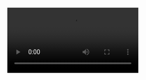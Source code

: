 ![this is my header image](/JCleyva/%23sley.mp4)

<!-- <p align="center">
<a href="" target="_blank" href="https://icons8.com/icon/y41EQlB7qTgT/facebook">Facebook</a> icon by <a target="_blank" href="https://icons8.com">Icons8</a>

<a target="_blank" href="https://icons8.com/icon/y41EQlB7qTgT/facebook">Facebook</a> icon by <a target="_blank" href="https://icons8.com">Icons8</a>


![visitors](https://page-views.glitch.me/badge?page_id=jcleyva&left_color=black&right_color=purple) -->